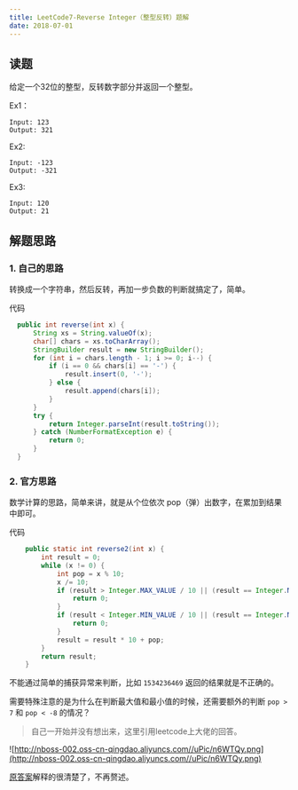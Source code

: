 ```yaml
---
title: LeetCode7-Reverse Integer（整型反转）题解
date: 2018-07-01
---
```


## 读题

给定一个32位的整型，反转数字部分并返回一个整型。

Ex1：

  ```
  Input: 123
  Output: 321
```

Ex2:

  ```
  Input: -123
  Output: -321
```

Ex3:

  ```
  Input: 120
  Output: 21
```

## 解题思路

### 1. 自己的思路

转换成一个字符串，然后反转，再加一步负数的判断就搞定了，简单。

代码

  ```java
    public int reverse(int x) {
        String xs = String.valueOf(x);
        char[] chars = xs.toCharArray();
        StringBuilder result = new StringBuilder();
        for (int i = chars.length - 1; i >= 0; i--) {
            if (i == 0 && chars[i] == '-') {
                result.insert(0, '-');
            } else {
                result.append(chars[i]);
            }
        }
        try {
            return Integer.parseInt(result.toString());
        } catch (NumberFormatException e) {
            return 0;
        }
    }
```

### 2. 官方思路

数学计算的思路，简单来讲，就是从个位依次 pop（弹）出数字，在累加到结果中即可。

代码

  ```java
      public static int reverse2(int x) {
          int result = 0;
          while (x != 0) {
              int pop = x % 10;
              x /= 10;
              if (result > Integer.MAX_VALUE / 10 || (result == Integer.MAX_VALUE / 10 && pop > 7)) {
                  return 0;
              }
              if (result < Integer.MIN_VALUE / 10 || (result == Integer.MIN_VALUE / 10 && pop < -8)) {
                  return 0;
              }
              result = result * 10 + pop;
          }
          return result;
      }
```

不能通过简单的捕获异常来判断，比如 `1534236469` 返回的结果就是不正确的。

需要特殊注意的是为什么在判断最大值和最小值的时候，还需要额外的判断 `pop > 7` 和 `pop < -8` 的情况？

> 自己一开始并没有想出来，这里引用leetcode上大佬的回答。

![http://nboss-002.oss-cn-qingdao.aliyuncs.com//uPic/n6WTQy.png](http://nboss-002.oss-cn-qingdao.aliyuncs.com//uPic/n6WTQy.png)

[原答案](https://leetcode.com/problems/reverse-integer/solution/)解释的很清楚了，不再赘述。
